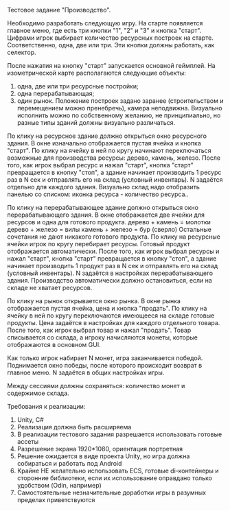 Тестовое задание "Производство".

Необходимо разработать следующую игру.
На старте появляется главное меню, где есть три кнопки "1", "2" и "3" и кнопка "старт".
Цифрами игрок выбирает количество ресурсных построек на старте. Соответственно, одна, две или три. Эти кнопки должны работать, как селектор.

После нажатия на кнопку "старт" запускается основной геймплей.
На изометрической карте располагаются следующие объекты: 
1. одна, две или три ресурсные постройки; 
2. одна перерабатывающая; 
3. один рынок.
Положение построек задано заранее (строительством и перемещением можно пренебречь), камера неподвижна. 
Визуально исполнить можно по собственному желанию, не принципиально, но разные типы зданий должны визуально различаться.

По клику на ресурсное здание должно открыться окно ресурсного здания.
В окне изначально отображается пустая ячейка и кнопка "старт".
По клику на ячейку в ней по кругу начинают переключаться возможные для производства ресурсы: дерево, камень, железо.
После того, как игрок выбрал ресурс и нажал "старт", кнопка "старт" превращается в кнопку "стоп", а здание начинает производить 1 ресурс раз в N сек и отправлять его на склад (условный инвентарь). N задаётся отдельно для каждого здания.
Визуально склад надо отобразить панелью со списком: иконка ресурса - количество ресурса.. 

По клику на перерабатывающее здание должно открыться окно перерабатывающего здания.
В окне отображается две ячейки для ресурсов и одна для готового продукта.
дерево + камень = молотки
дерево + железо = вилы
камень + железо = бур (сверло)
Остальные сочетания не дают никакого готового продукта.
По клику на ресурсные ячейки игрок по кругу перебирает ресурсы. Готовый продукт отображается автоматически. 
После того, как игрок выбрал ресурсы и нажал "старт", кнопка "старт" превращается в кнопку "стоп", а здание начинает производить 1 продукт раз в N сек и отправлять его на склад (условный инвентарь). N задаётся в настройках перерабатывающего здания. Производство автоматически должно остановиться, если на складе не хватает ресурсов.

По клику на рынок открывается окно рынка.
В окне рынка отображается пустая ячейка, цена и кнопка "продать".
По клику на ячейку в ней по кругу переключаются имеющееся на складе готовые продукты. Цена задаётся в настройках для каждого отдельного товара.
После того, как игрок выбрал товар и нажал "продать". Товар списывается со склада, а игроку начисляются монеты, которые отображаются в основном GUI.

Как только игрок набирает N монет, игра заканчивается победой. Поднимается окно победы, после которого происходит возврат в главное меню. N задаётся в общих настройках игры. 

Между сессиями должны сохраняться: количество монет и содержимое склада.

Требования к реализации:
1. Unity, C#
2. Реализация должна быть расширяема
3. В реализации тестового задания разрешается использовать готовые ассеты
4. Разрешение экрана 1920*1080, ориентация портретная
5. Решение ожидается в виде проекта Unity, но игра должна собираться и работать под Android
6. Крайне НЕ желательно использовать ECS, готовые di-контейнеры и сторонние библиотеки, если их использование оправдано только удобством (Odin, например)
7. Самостоятельные незначительные доработки игры в разумных пределах приветствуются